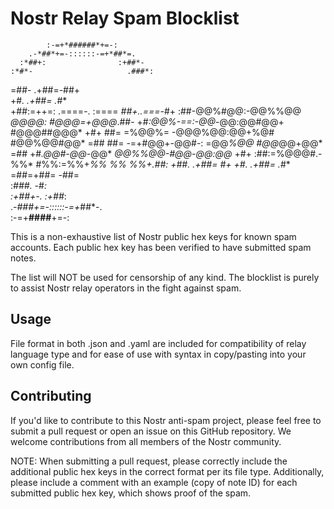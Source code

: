 # Nostr Relay Spam Blocklist

            :-=+*######*+=-:            
        .-*##*+=-::::::-=+*##*=.        
      :*##+:                :+##*-      
    :*#*-                     .###*:    
   =##-                     .+##=-##+   
  +#*.                    .+##=   .*#*  
 +##:=++=: .====-. :====  *##+..===-*#+ 
:##-@@%#@@:-@@%%@@ *@@@@: #@@@=+@@@*.##-
+#*:@@%-==:-@@*-@@:@@#@@+ #@@@##@@@* +#+
##= =%@@%= -@@@%@@:@@+%@# #@@%@@#@@* =##
##= -=+#@@+-@@#-: =@@*%@@ #@@*@@+@@* =##
+#*.@@#-@@*-@@*   *@@%%@@-#@@-@@:@@* +#+
:##:=%@@@#.-%%*   #%%:=%%+*%% %% %%+.##:
 +##.     .+##=                     *#+ 
  +#*.  .+##=                     .*#*  
   =##=+##=                      -##=   
    :*###.                     -*#*:    
      :+##+-.               :+##*:      
        .-*###+=-::::::-=+*##*-.        
            :-=+**####**+=-:            


This is a non-exhaustive list of Nostr public hex keys for known spam accounts. Each public hex key has been verified to have submitted spam notes.

The list will NOT be used for censorship of any kind. The blocklist is purely to assist Nostr relay operators in the fight against spam.

## Usage

File format in both .json and .yaml are included for compatibility of relay language type and for ease of use with syntax in copy/pasting into your own config file.

## Contributing

If you'd like to contribute to this Nostr anti-spam project, please feel free to submit a pull request or open an issue on this GitHub repository. We welcome contributions from all members of the Nostr community.

NOTE: When submitting a pull request, please correctly include the additional public hex keys in the correct format per its file type. Additionally, please include a comment with an example (copy of note ID) for each submitted public hex key, which shows proof of the spam.
